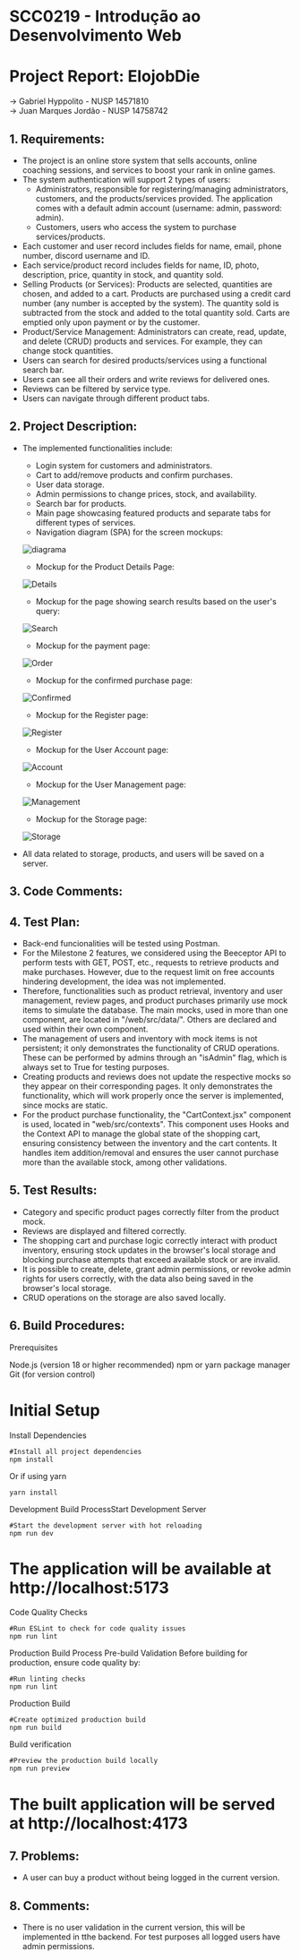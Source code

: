 # SCC0219 - Introdução ao Desenvolvimento Web <br/>

# Project Report: ElojobDie
-> Gabriel Hyppolito - NUSP 14571810 </br>
-> Juan Marques Jordão - NUSP 14758742 </br>

## 1. Requirements:
  * The project is an online store system that sells accounts, online coaching sessions, and services to boost your rank in online games.
  * The system authentication will support 2 types of users:
      - Administrators, responsible for registering/managing administrators, customers, and the products/services provided. The application comes with a default admin account (username: admin, password: admin).
      - Customers, users who access the system to purchase services/products.
  * Each customer and user record includes fields for name, email, phone number, discord username and ID.
  * Each service/product record includes fields for name, ID, photo, description, price, quantity in stock, and quantity sold.
  * Selling Products (or Services): Products are selected, quantities are chosen, and added to a cart. Products are purchased using a credit card number (any number is accepted by the system). The quantity sold is subtracted from the stock and added to the total quantity sold. Carts are emptied only upon payment or by the customer.
  * Product/Service Management: Administrators can create, read, update, and delete (CRUD) products and services. For example, they can change stock quantities.
  * Users can search for desired products/services using a functional search bar.
  * Users can see all their orders and write reviews for delivered ones.
  * Reviews can be filtered by service type.
  * Users can navigate through different product tabs.

## 2. Project Description:
  * The implemented functionalities include:
     - Login system for customers and administrators.
     - Cart to add/remove products and confirm purchases.
     - User data storage.
     - Admin permissions to change prices, stock, and availability.
     - Search bar for products.
     - Main page showcasing featured products and separate tabs for different types of services.

    * Navigation diagram (SPA) for the screen mockups:
     <p>
      <img src="Prototypes/diagrama.png" alt="diagrama">
     </p>

    * Mockup for the Product Details Page:
     <p>
      <img src="Prototypes/prodDetails.png" alt="Details"/>
     </p>

    * Mockup for the page showing search results based on the user's query:
     <p>
      <img src="Prototypes/searchResult.png" alt="Search"/>
     </p>

    * Mockup for the payment page:
     <p>
      <img src="Prototypes/orderPage.png" alt="Order"/>
     </p>

    * Mockup for the confirmed purchase page:
     <p>
      <img src="Prototypes/confirmedPage.png" alt="Confirmed"/>
     </p>

    * Mockup for the Register page:
     <p>
      <img src="Prototypes/registerPage.png" alt="Register"/>
     </p>

    * Mockup for the User Account page:
     <p>
      <img src="Prototypes/UserAccount.png" alt="Account"/>
     </p>

    * Mockup for the User Management page:
     <p>
      <img src="Prototypes/userManagement.png" alt="Management"/>
     </p>

    * Mockup for the Storage page:
     <p>
      <img src="Prototypes/storagePage.png" alt="Storage"/>
     </p>
     
   * All data related to storage, products, and users will be saved on a server.

## 3. Code Comments:

## 4. Test Plan:
* Back-end funcionalities will be tested using Postman.
* For the Milestone 2 features, we considered using the Beeceptor API to perform tests with GET, POST, etc., requests to retrieve products and make purchases. However, due to the request limit on free accounts hindering development, the idea was not implemented.
* Therefore, functionalities such as product retrieval, inventory and user management, review pages, and product purchases primarily use mock items to simulate the database. The main mocks, used in more than one component, are located in "/web/src/data/". Others are declared and used within their own component.
* The management of users and inventory with mock items is not persistent; it only demonstrates the functionality of CRUD operations. These can be performed by admins through an "isAdmin" flag, which is always set to True for testing purposes.
* Creating products and reviews does not update the respective mocks so they appear on their corresponding pages. It only demonstrates the functionality, which will work properly once the server is implemented, since mocks are static.
* For the product purchase functionality, the "CartContext.jsx" component is used, located in "web/src/contexts". This component uses Hooks and the Context API to manage the global state of the shopping cart, ensuring consistency between the inventory and the cart contents. It handles item addition/removal and ensures the user cannot purchase more than the available stock, among other validations.

## 5. Test Results:
* Category and specific product pages correctly filter from the product mock.
* Reviews are displayed and filtered correctly.
* The shopping cart and purchase logic correctly interact with product inventory, ensuring stock updates in the browser's local storage and blocking purchase attempts that exceed available stock or are invalid.
* It is possible to create, delete, grant admin permissions, or revoke admin rights for users correctly, with the data also being saved in the browser's local storage.
* CRUD operations on the storage are also saved locally.

## 6. Build Procedures:
Prerequisites

Node.js (version 18 or higher recommended)
npm or yarn package manager
Git (for version control)

# Initial Setup
Install Dependencies
```
#Install all project dependencies
npm install
```
Or if using yarn
```
yarn install
```

Development Build ProcessStart Development Server
```
#Start the development server with hot reloading
npm run dev
```
# The application will be available at http://localhost:5173
Code Quality Checks
  ``` 
#Run ESLint to check for code quality issues
npm run lint
```

Production Build Process
Pre-build Validation
Before building for production, ensure code quality by:
```
#Run linting checks
npm run lint
```
Production Build
```
#Create optimized production build
npm run build
```

Build verification
```
#Preview the production build locally
npm run preview
```
# The built application will be served at http://localhost:4173
## 7. Problems:
* A user can buy a product without being logged in the current version.

## 8. Comments:
* There is no user validation in the current version, this will be implemented in tthe backend. For test purposes all logged users have admin permissions.
